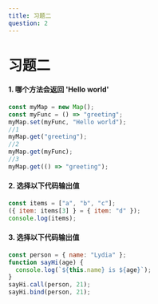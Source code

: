 ```yaml
---
title: 习题二
question: 2
---
```


# 习题二

#### 1. 哪个方法会返回 'Hello world'

```javascript
const myMap = new Map();
const myFunc = () => "greeting";
myMap.set(myFunc, "Hello world");
//1
myMap.get("greeting");
//2
myMap.get(myFunc);
//3
myMap.get(() => "greeting");
```

<ClientOnly>
<Exc v-if="$sys" :sort="'first'" key="first"/>
<Exc2 v-else :sort="'first'" key="first"/>
</ClientOnly>

#### 2. 选择以下代码输出值

```javascript
const items = ["a", "b", "c"];
({ item: items[3] } = { item: "d" });
console.log(items);
```

<ClientOnly>
<Exc v-if="$sys" :sort="'second'" key="second"/>
<Exc2 v-else :sort="'second'" key="second"/>
</ClientOnly>

#### 3. 选择以下代码输出值

```javascript
const person = { name: "Lydia" };
function sayHi(age) {
  console.log(`${this.name} is ${age}`);
}
sayHi.call(person, 21);
sayHi.bind(person, 21);
```

<ClientOnly>
<Exc v-if="$sys" :sort="'third'" key="third"/>
<Exc2 v-else :sort="'third'" key="third"/>
</ClientOnly>

 
 <comment-comment/> 
 